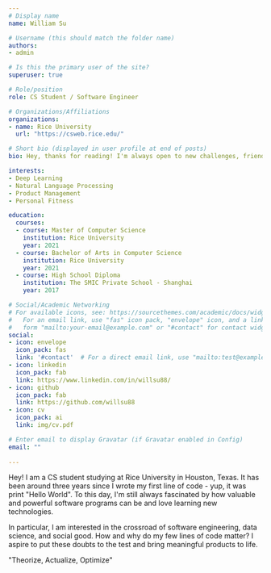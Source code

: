 ```yaml
---
# Display name
name: William Su

# Username (this should match the folder name)
authors:
- admin

# Is this the primary user of the site?
superuser: true

# Role/position
role: CS Student / Software Engineer

# Organizations/Affiliations
organizations:
- name: Rice University
  url: "https://csweb.rice.edu/"

# Short bio (displayed in user profile at end of posts)
bio: Hey, thanks for reading! I'm always open to new challenges, friends, and opportunities. Hit me up! 

interests:
- Deep Learning
- Natural Language Processing
- Product Management
- Personal Fitness

education:
  courses:
  - course: Master of Computer Science
    institution: Rice University
    year: 2021
  - course: Bachelor of Arts in Computer Science
    institution: Rice University
    year: 2021
  - course: High School Diploma
    institution: The SMIC Private School - Shanghai
    year: 2017

# Social/Academic Networking
# For available icons, see: https://sourcethemes.com/academic/docs/widgets/#icons
#   For an email link, use "fas" icon pack, "envelope" icon, and a link in the
#   form "mailto:your-email@example.com" or "#contact" for contact widget.
social:
- icon: envelope
  icon_pack: fas
  link: '#contact'  # For a direct email link, use "mailto:test@example.org".
- icon: linkedin
  icon_pack: fab
  link: https://www.linkedin.com/in/willsu88/
- icon: github
  icon_pack: fab
  link: https://github.com/willsu88
- icon: cv
  icon_pack: ai
  link: img/cv.pdf

# Enter email to display Gravatar (if Gravatar enabled in Config)
email: ""
  
---
```


Hey! I am a CS student studying at Rice University in Houston, Texas. It has been around three years since I wrote my first line of code - yup, it was print "Hello World". To this day, I'm still always fascinated by how valuable and powerful software programs can be and love learning new technologies.

In particular, I am interested in the crossroad of software engineering, data science, and social good. How and why do my few lines of code matter? I aspire to put these doubts to the test and bring meaningful products to life. 

"Theorize, Actualize, Optimize"


